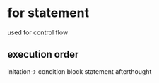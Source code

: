 # for statement

used for control flow

## execution order
initation->
condition
block statement
afterthought